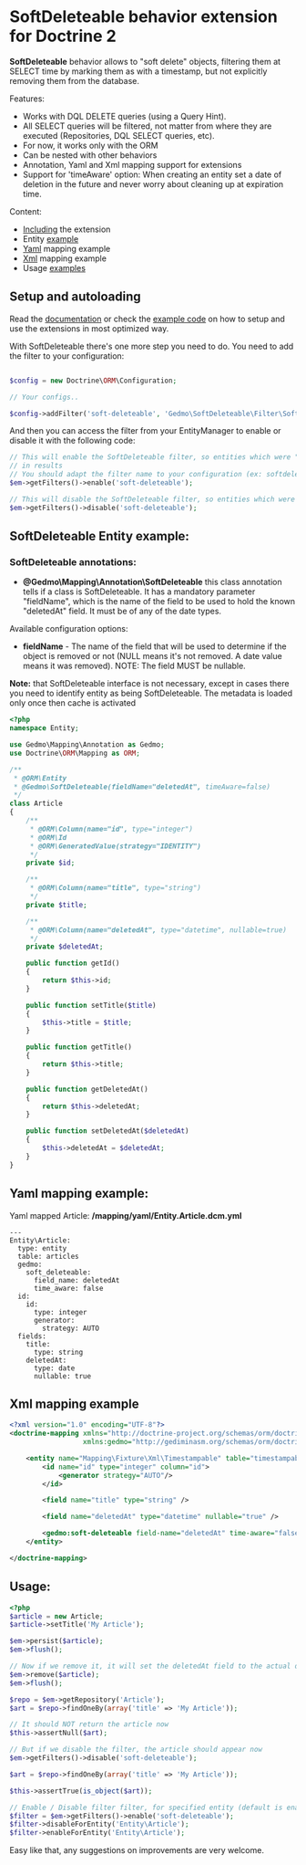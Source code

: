 # SoftDeleteable behavior extension for Doctrine 2

**SoftDeleteable** behavior allows to "soft delete" objects, filtering them
at SELECT time by marking them as with a timestamp, but not explicitly removing them from the database.

Features:

- Works with DQL DELETE queries (using a Query Hint).
- All SELECT queries will be filtered, not matter from where they are executed (Repositories, DQL SELECT queries, etc).
- For now, it works only with the ORM
- Can be nested with other behaviors
- Annotation, Yaml and Xml mapping support for extensions
- Support for 'timeAware' option: When creating an entity set a date of deletion in the future and never worry about cleaning up at expiration time.

[blog_reference]: http://gediminasm.org/article/tree-nestedset-behavior-extension-for-doctrine-2 "Softdeleteable - does not explicitly remove record entries from the database, instead it marks those as deleted and skips in selection queries"
[blog_test]: http://gediminasm.org/test "Test extensions on this blog"

Content:

- [Including](#including-extension) the extension
- Entity [example](#entity-mapping)
- [Yaml](#yaml-mapping) mapping example
- [Xml](#xml-mapping) mapping example
- Usage [examples](#usage)

<a name="including-extension"></a>

## Setup and autoloading

Read the [documentation](http://github.com/l3pp4rd/DoctrineExtensions/blob/master/doc/annotations.md#em-setup)
or check the [example code](http://github.com/l3pp4rd/DoctrineExtensions/tree/master/example)
on how to setup and use the extensions in most optimized way.

With SoftDeleteable there's one more step you need to do. You need to add the filter to your configuration:

``` php

$config = new Doctrine\ORM\Configuration;

// Your configs..

$config->addFilter('soft-deleteable', 'Gedmo\SoftDeleteable\Filter\SoftDeleteableFilter');
```

And then you can access the filter from your EntityManager to enable or disable it with the following code:

``` php
// This will enable the SoftDeleteable filter, so entities which were "soft-deleted" will not appear
// in results
// You should adapt the filter name to your configuration (ex: softdeleteable)
$em->getFilters()->enable('soft-deleteable');

// This will disable the SoftDeleteable filter, so entities which were "soft-deleted" will appear in results
$em->getFilters()->disable('soft-deleteable');
```

<a name="entity-mapping"></a>

## SoftDeleteable Entity example:

### SoftDeleteable annotations:
- **@Gedmo\Mapping\Annotation\SoftDeleteable** this class annotation tells if a class is SoftDeleteable. It has a
mandatory parameter "fieldName", which is the name of the field to be used to hold the known "deletedAt" field. It
must be of any of the date types.

Available configuration options:
- **fieldName** - The name of the field that will be used to determine if the object is removed or not (NULL means
it's not removed. A date value means it was removed). NOTE: The field MUST be nullable.

**Note:** that SoftDeleteable interface is not necessary, except in cases there
you need to identify entity as being SoftDeleteable. The metadata is loaded only once then
cache is activated

``` php
<?php
namespace Entity;

use Gedmo\Mapping\Annotation as Gedmo;
use Doctrine\ORM\Mapping as ORM;

/**
 * @ORM\Entity
 * @Gedmo\SoftDeleteable(fieldName="deletedAt", timeAware=false)
 */
class Article
{
    /**
     * @ORM\Column(name="id", type="integer")
     * @ORM\Id
     * @ORM\GeneratedValue(strategy="IDENTITY")
     */
    private $id;

    /**
     * @ORM\Column(name="title", type="string")
     */
    private $title;

    /**
     * @ORM\Column(name="deletedAt", type="datetime", nullable=true)
     */
    private $deletedAt;

    public function getId()
    {
        return $this->id;
    }

    public function setTitle($title)
    {
        $this->title = $title;
    }

    public function getTitle()
    {
        return $this->title;
    }

    public function getDeletedAt()
    {
        return $this->deletedAt;
    }

    public function setDeletedAt($deletedAt)
    {
        $this->deletedAt = $deletedAt;
    }
}
```

<a name="yaml-mapping"></a>

## Yaml mapping example:

Yaml mapped Article: **/mapping/yaml/Entity.Article.dcm.yml**

```
---
Entity\Article:
  type: entity
  table: articles
  gedmo:
    soft_deleteable:
      field_name: deletedAt
      time_aware: false
  id:
    id:
      type: integer
      generator:
        strategy: AUTO
  fields:
    title:
      type: string
    deletedAt:
      type: date
      nullable: true
```

<a name="xml-mapping"></a>

## Xml mapping example

``` xml
<?xml version="1.0" encoding="UTF-8"?>
<doctrine-mapping xmlns="http://doctrine-project.org/schemas/orm/doctrine-mapping"
                  xmlns:gedmo="http://gediminasm.org/schemas/orm/doctrine-extensions-mapping">

    <entity name="Mapping\Fixture\Xml\Timestampable" table="timestampables">
        <id name="id" type="integer" column="id">
            <generator strategy="AUTO"/>
        </id>

        <field name="title" type="string" />

        <field name="deletedAt" type="datetime" nullable="true" />

        <gedmo:soft-deleteable field-name="deletedAt" time-aware="false" />
    </entity>

</doctrine-mapping>
```

<a name="usage"></a>

## Usage:

``` php
<?php
$article = new Article;
$article->setTitle('My Article');

$em->persist($article);
$em->flush();

// Now if we remove it, it will set the deletedAt field to the actual date
$em->remove($article);
$em->flush();

$repo = $em->getRepository('Article');
$art = $repo->findOneBy(array('title' => 'My Article'));

// It should NOT return the article now
$this->assertNull($art);

// But if we disable the filter, the article should appear now
$em->getFilters()->disable('soft-deleteable');

$art = $repo->findOneBy(array('title' => 'My Article'));

$this->assertTrue(is_object($art));

// Enable / Disable filter filter, for specified entity (default is enabled for all)
$filter = $em->getFilters()->enable('soft-deleteable');
$filter->disableForEntity('Entity\Article');
$filter->enableForEntity('Entity\Article');
```

Easy like that, any suggestions on improvements are very welcome.
